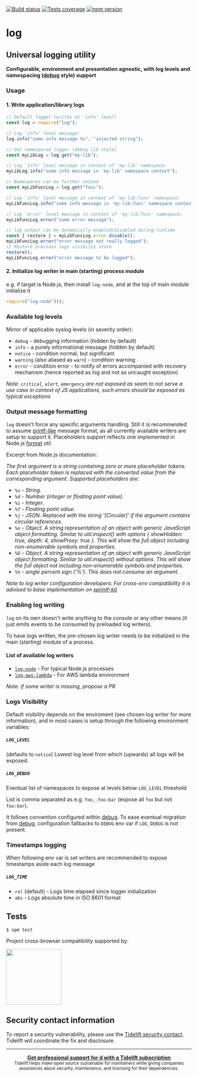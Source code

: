 [![Build status][build-image]][build-url]
[![Tests coverage][cov-image]][cov-url]
[![npm version][npm-image]][npm-url]

# log

## Universal logging utility

**Configurable, environment and presentation agnostic, with log levels and namespacing ([debug](https://github.com/visionmedia/debug#debug) style) support**

### Usage

#### 1. Write application/library logs

```javascript
// Default logger (writes at 'info' level)
const log = require("log");

// Log 'info' level message:
log.info("some info message %s", "injected string");

// Get namespaced logger (debug lib style)
const myLibLog = log.get("my-lib");

// Log 'info' level message in context of 'my-lib' namespace:
myLibLog.info("some info message in 'my-lib' namespace context");

// Namespaces can be further nested
const myLibFuncLog = log.get("func");

// Log 'info' level message in context of 'my-lib:func' namespace:
myLibFuncLog.info("some info message in 'my-lib:func' namespace context");

// Log 'error' level message in context of 'my-lib:func' namespace:
myLibFuncLog.error("some error message");

// log output can be dynamically enabled/disabled during runtime
const { restore } = myLibFuncLog.error.disable();
myLibFuncLog.error("error message not really logged");
// Restore previous logs visibiity state
restore();
myLibFuncLog.error("error message to be logged");
```

#### 2. Initialize log writer in main (starting) process module

e.g. if target is Node.js, then install `log-node`, and at the top of main module initialize it

```javascript
require("log-node")();
```

### Available log levels

Mirror of applicable syslog levels (in severity order):

- `debug` - debugging information (hidden by default)
- `info` - a purely informational message (hidden by default)
- `notice` - condition normal, but significant
- `warning` (also aliased as `warn`) - condition warning
- `error` - condition error - to notify of errors accompanied with recovery mechanism (hence reported as log and not as uncaught exception)

_Note: `critical`, `alert`, `emergency` are not exposed as seem to not serve a use case in context of JS applications,
such errors should be exposed as typical exceptions_

### Output message formatting

`log` doesn't force any specific arguments handling. Still it is recommended to assume [printf-like](https://en.wikipedia.org/wiki/Printf_format_string) message
format, as all currently available writers are setup to support it. Placeholders support reflects one implemented in Node.js [format](https://nodejs.org/api/util.html#util_util_format_format_args) util

Excerpt from Node.js documentation:

_The first argument is a string containing zero or more placeholder tokens. Each placeholder token is replaced with the converted value from the corresponding argument. Supported placeholders are:_

- _`%s` - String._
- _`%d` - Number (integer or floating point value)._
- _`%i` - Integer._
- _`%f` - Floating point value._
- _`%j` - JSON. Replaced with the string '[Circular]' if the argument contains circular references._
- _`%o` - Object. A string representation of an object with generic JavaScript object formatting. Similar to util.inspect() with options { showHidden: true, depth: 4, showProxy: true }. This will show the full object including non-enumerable symbols and properties._
- _`%O` - Object. A string representation of an object with generic JavaScript object formatting. Similar to util.inspect() without options. This will show the full object not including non-enumerable symbols and properties._
- _`%%` - single percent sign ('%'). This does not consume an argument._

_Note to log writer configuration developers: For cross-env compatibility it is advised to base implementation on [sprintf-kit](https://github.com/medikoo/sprintf-kit)_

### Enabling log writing

`log` on its own doesn't write anything to the console or any other means (it just emits events to be consumed by preloaded log writers).

To have logs written, the pre-chosen log writer needs to be initialized in the main (starting) module of a process.

#### List of available log writers

- [`log-node`](https://github.com/medikoo/log-node) - For typical Node.js processes
- [`log-aws-lambda`](https://github.com/medikoo/log-aws-lambda) - For AWS lambda environment

_Note: if some writer is missing, propose a PR_

### Logs Visibility

Default visibility depends on the enviroment (see chosen log writer for more information), and in most cases is setup through the following environment variables:

##### `LOG_LEVEL`

(defaults to `notice`) Lowest log level from which (upwards) all logs will be exposed.

##### `LOG_DEBUG`

Eventual list of namespaces to expose at levels below `LOG_LEVEL` threshold

List is comma separated as e.g. `foo,-foo:bar` (expose all `foo` but not `foo:bar`).

It follows convention configured within [debug](https://github.com/visionmedia/debug#windows-note). To ease eventual migration from [debug](https://github.com/visionmedia/debug), configuration fallbacks to `DEBUG` env var if `LOG_DEBUG` is not present.

### Timestamps logging

When following env var is set writers are recommended to expose timestamps aside each log message

##### `LOG_TIME`

- `rel` (default) - Logs time elapsed since logger initialization
- `abs` - Logs absolute time in ISO 8601 format

## Tests

    $ npm test

Project cross-browser compatibility supported by:

<a href="https://browserstack.com"><img src="https://bstacksupport.zendesk.com/attachments/token/Pj5uf2x5GU9BvWErqAr51Jh2R/?name=browserstack-logo-600x315.png" height="150" /></a>

## Security contact information

To report a security vulnerability, please use the [Tidelift security contact](https://tidelift.com/security). Tidelift will coordinate the fix and disclosure.

---

<div align="center">
	<b>
		<a href="https://tidelift.com/subscription/pkg/npm-log?utm_source=npm-log&utm_medium=referral&utm_campaign=readme">Get professional support for d with a Tidelift subscription</a>
	</b>
	<br>
	<sub>
		Tidelift helps make open source sustainable for maintainers while giving companies<br>assurances about security, maintenance, and licensing for their dependencies.
	</sub>
</div>

[build-image]: https://github.com/medikoo/log/workflows/Integrate/badge.svg
[build-url]: https://github.com/medikoo/log/actions?query=workflow%3AIntegrate
[cov-image]: https://img.shields.io/codecov/c/github/medikoo/log.svg
[cov-url]: https://codecov.io/gh/medikoo/log
[npm-image]: https://img.shields.io/npm/v/log.svg
[npm-url]: https://www.npmjs.com/package/log
